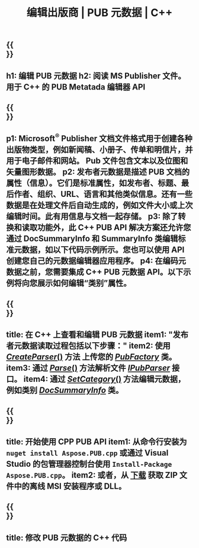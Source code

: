 ﻿---
translation: true
template: /_templates/metadata-cpp.md
title: 编辑出版商 | PUB 元数据 | C++
description: 使用 PUB C++ API 解决方案读取发布者文件元数据。本地 C++ API 使您可以访问 SummaryInfo 和 DocSummaryInfo 属性。
url: /cpp/metadata/pub/
metakeywords: 编辑 pub 元数据、pub 文件元数据、发布者元数据编辑器、读取 pub 文件元数据、读取 pub 元数据
family: pub
platformtag: cpp
feature: metadata
aliases: /cpp/元数据/
---

{{<section banner>}}
---
h1: 编辑 PUB 元数据
h2: 阅读 MS Publisher 文件。用于 C++ 的 PUB Metatada 编辑器 API
---

{{<section overview>}}
---
p1: Microsoft<sup>®</sup> Publisher 文档文件格式用于创建各种出版物类型，例如新闻稿、小册子、传单和明信片，并用于电子邮件和网站。 Pub 文件包含文本以及位图和矢量图形数据。
p2: 发布者元数据是描述 PUB 文档的属性（信息）。它们是标准属性，如发布者、标题、最后作者、组织、URL、语言和其他类似信息。还有一些数据是在处理文件后自动生成的，例如文件大小或上次编辑时间。此有用信息与文档一起存储。
p3: 除了转换和读取功能外，此 C++ PUB API 解决方案还允许您通过 DocSummaryInfo 和 SummaryInfo 类编辑标准元数据，如以下代码示例所示。您也可以使用 API 创建您自己的元数据编辑器应用程序。
p4: 在编码元数据之前，您需要集成 C++ PUB 元数据 API。以下示例将向您展示如何编辑“类别”属性。
---

{{<section feature1>}}
---
title: 在 C++ 上查看和编辑 PUB 元数据
item1: "发布者元数据读取过程包括以下步骤："
item2: 使用 [*CreateParser*()](https://apireference.aspose.com/pub/cpp/class/aspose.pub.pub_factory#a88c04c4c35d45ee8febc7e1554d03c4b) 方法 上传您的 [*PubFactory*](https://apireference.aspose.com/pub/cpp/class/aspose.pub.pub_factory) 类。
item3: 通过 [*Parse*()](https://apireference.aspose.com/pub/cpp/class/aspose.pub.i_pub_parser#ae9fc7043f382a5b4a7b694f0fe477915) 方法解析文件 [*IPubParser*](https://apireference.aspose.com/pub/cpp/class/aspose.pub.i_pub_parser) 接口。
item4: 通过 [*SetCategory*()](https://apireference.aspose.com/pub/cpp/class/aspose.pub.doc_summary_info#a2e023fe8e8ecd0bf03bb6c9d561f8fec) 方法编辑元数据，例如类别 [*DocSummaryInfo*](https:///apireference.aspose.com/pub/cpp/class/aspose.pub.doc_summary_info) 类。
---

{{<section feature2>}}
---
title: 开始使用 CPP PUB API
item1: 从命令行安装为 ```nuget install Aspose.PUB.cpp``` 或通过 Visual Studio 的包管理器控制台使用 ``Install-Package Aspose.PUB.cpp``。
item2: 或者，从 [下载](https://downloads.aspose.com/pub/cpp) 获取 ZIP 文件中的离线 MSI 安装程序或 DLL。
---

{{<section codeexample>}}
---
title: 修改 PUB 元数据的 C++ 代码
---
